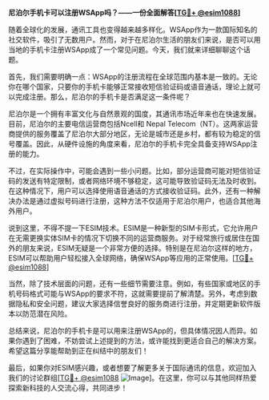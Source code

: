 **尼泊尔手机卡可以注册WSApp吗？——一份全面解答[[TG💪+ @esim1088](https://t.me/s/esim1088)]**

随着全球化的发展，通讯工具也变得越来越多样化。WSApp作为一款国际知名的社交软件，吸引了无数用户。然而，对于在尼泊尔生活的朋友们来说，是否可以用当地的手机卡注册WSApp成了一个常见问题。今天，我们就来详细聊聊这个话题。

首先，我们需要明确一点：WSApp的注册流程在全球范围内基本是一致的。无论你在哪个国家，只要你的手机卡能够正常接收短信验证码或语音通话，理论上就可以完成注册。那么，尼泊尔的手机卡是否满足这一条件呢？

尼泊尔是一个拥有丰富文化与自然景观的国度，其通讯市场近年来也在快速发展。目前，尼泊尔的主要电信运营商包括Ncell和 Nepal Telecom（NT）。这两家运营商提供的服务覆盖了尼泊尔大部分地区，无论是城市还是乡村，都有较为稳定的信号覆盖。因此，从硬件设施的角度来看，尼泊尔的手机卡完全具备支持WSApp注册的能力。

不过，在实际操作中，可能会遇到一些小问题。比如，部分运营商可能对短信验证码的发送有特定限制，或者网络环境不够稳定，这可能导致验证码无法及时收到。在这种情况下，用户可以选择使用语音通话的方式接收验证码。此外，还有一种解决办法是通过虚拟号码进行注册，这种方法不仅适用于尼泊尔用户，也适合其他海外用户。

说到这里，不得不提一下ESIM技术。ESIM是一种新型的SIM卡形式，它允许用户在无需更换实体SIM卡的情况下切换不同的运营商服务。对于经常旅行或居住在国外的朋友来说，ESIM无疑是一个非常方便的选择。特别是在尼泊尔这样的地方，ESIM可以帮助用户轻松接入全球网络，确保WSApp等应用的正常使用。[[TG💪+ @esim1088](https://t.me/s/esim1088)]

当然，除了技术层面的问题，还有一些细节需要注意。例如，有些国家或地区的手机号码格式可能与WSApp的要求不符，这就需要提前了解清楚。另外，考虑到数据隐私和安全问题，建议大家选择信誉良好的服务商进行注册，并定期更新软件版本以防范潜在风险。

总结来说，尼泊尔的手机卡是可以用来注册WSApp的，但具体情况因人而异。如果你遇到了困难，不妨尝试上述提到的方法，或许能找到更适合自己的解决方案。希望这篇分享能帮助到正在纠结中的朋友们！

最后，如果你对ESIM感兴趣，或者想要了解更多关于国际通讯的信息，欢迎加入我们的讨论群组[[TG💪+ @esim1088](https://t.me/s/esim1088) ![Image](https://i.postimg.cc/4NQfJmqS/Snipaste-2025-05-13-00-14-12.png)]。在这里，你可以与其他同样热爱探索新科技的人交流心得，共同进步！